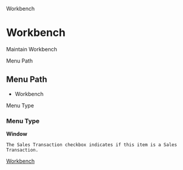 
Workbench
# Workbench


Maintain Workbench

Menu Path
## Menu Path



- Workbench

Menu Type
### Menu Type

**Window**

```
The Sales Transaction checkbox indicates if this item is a Sales Transaction.
```

[Workbench](functional-guide/window/window-workbench.md)